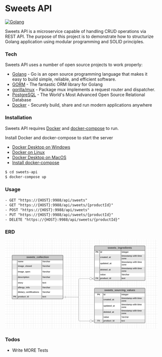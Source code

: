 # Sweets API

[![Golang](https://golang.org/lib/godoc/images/go-logo-blue.svg)](https://golang.org/)

Sweets API is a microservice capable of handling CRUD operations via REST API. The purpose of this project is to demonstrate how to structurize Golang application using modular programming and SOLID principles.

### Tech

Sweets API uses a number of open source projects to work properly:

* [Golang](https://golang.org/) - Go is an open source programming language that makes it easy to build simple, reliable, and efficient software.
* [GORM](https://gorm.io/) - The fantastic ORM library for Golang
* [gorilla/mux](https://github.com/gorilla/mux) - Package mux implements a request router and dispatcher.
* [PostgreSQL](https://www.postgresql.org/) - The World's Most Advanced Open Source Relational Database
* [Docker](https://www.docker.com/) - Securely build, share and run modern applications anywhere

### Installation

Sweets API requires [Docker](https://www.docker.com/) and [docker-compose](https://docs.docker.com/compose/) to run.

Install Docker and docker-compose to start the server
 - [Docker Desktop on Windows](https://docs.docker.com/docker-for-windows/install/)
 - [Docker on Linux](https://docs.docker.com/install/linux/docker-ce/centos/)
 - [Docker Desktop on MacOS](https://docs.docker.com/docker-for-mac/install/)
 - [Install docker-compose](https://docs.docker.com/compose/install/)

```sh
$ cd sweets-api
$ docker-compose up
```

### Usage
    - GET "https://{HOST}:9988/api/sweets"
    - GET "https://{HOST}:9988/api/sweets/{productId}"
    - POST "https://{HOST}:9988/api/sweets"
    - PUT "https://{HOST}:9988/api/sweets/{productId}"
    - DELETE "https://{HOST}:9988/api/sweets/{productId}"

### ERD
![](ERD.PNG)

### Todos

 - Write MORE Tests

